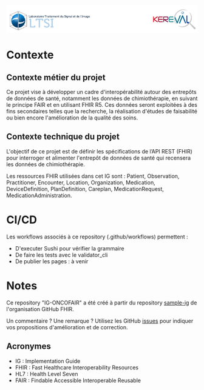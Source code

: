 ![Banniere](input/pagecontent/images/banniere1.png)



# Contexte

## Contexte métier du projet

Ce projet vise à développer un cadre d'interopérabilité autour des entrepôts de données de santé, notamment les données de chimiothérapie, en suivant le principe FAIR et en utilisant FHIR R5. Ces données seront exploitées à des fins secondaires telles que la recherche, la réalisation d'études de faisabilité ou bien encore l'amélioration de la qualité des soins.

## Contexte technique du projet

L'objectif de ce projet est de définir les spécifications de l’API REST (FHIR) pour interroger et alimenter l'entrepôt de données de santé qui recensera les données de chimiothérapie. 

Les ressources FHIR utilisées dans cet IG sont : Patient, Observation, Practitioner, Encounter, Location, Organization, Medication, DeviceDefinition, PlanDefinition, Careplan, MedicationRequest, MedicationAdministration.

# CI/CD

Les workflows associés à ce repository (.github/workflows) permettent :

* D'executer Sushi pour vérifier la grammaire
* De faire les tests avec le validator_cli
* De publier les pages : à venir

# Notes

Ce repository "IG-ONCOFAIR" a été créé à partir du repository [sample-ig](https://github.com/FHIR/sample-ig) de l'organisation GitHub FHIR.

Un commentaire ? Une remarque ? Utilisez les GitHub [issues](https://docs.github.com/fr/issues) pour indiquer vos propositions d'amélioration et de correction.

## Acronymes

* IG : Implementation Guide
* FHIR : Fast Healthcare Interoperability Resources
* HL7 : Health Level Seven
* FAIR : Findable Accessible Interoperable Reusable

